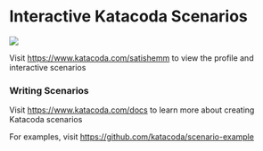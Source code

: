 # Interactive Katacoda Scenarios

[![](http://shields.katacoda.com/katacoda/satishemm/count.svg)](https://www.katacoda.com/satishemm "Get your profile on Katacoda.com")

Visit https://www.katacoda.com/satishemm to view the profile and interactive scenarios

### Writing Scenarios
Visit https://www.katacoda.com/docs to learn more about creating Katacoda scenarios

For examples, visit https://github.com/katacoda/scenario-example
